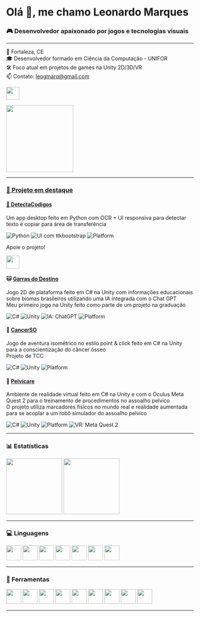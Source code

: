 <h1 align="left">Olá 👋, me chamo Leonardo Marques</h1>

<h3 align="left">🎮 Desenvolvedor apaixonado por jogos e tecnologias visuais</h3>

---

<p align="left">
🌴 Fortaleza, CE <br>
🎓 Desenvolvedor formado em Ciência da Computação - UNIFOR <br>
🛠️ Foco atual em projetos de games na Unity 2D/3D/VR <br>
📫 Contato: <a href="mailto:leogmarq@gmail.com">leogmarq@gmail.com</a>
</p>

<div align="left">
  <a href="https://www.linkedin.com/in/leo-marques-58a8a6255" target="_blank">
    <img src="https://img.shields.io/badge/LinkedIn-0077B5?style=for-the-badge&logo=linkedin&logoColor=white" height="35"/>
</div>

<p align="left">
  <img src="https://66.media.tumblr.com/927365f0bbdd1f3d2f852bac8759f89b/tumblr_mh8a7wx1WG1rfjowdo1_r2_500.gif" height="180" />
</p>

---

### 🚀 Projeto em destaque

#### 🧠 [DetectaCodigos](https://github.com/LeoMarques1206/DetectaCodigos)

Um app desktop feito em Python com OCR + UI responsiva para detectar texto e copiar para área de transferência

![Python](https://img.shields.io/badge/Made%20with-Python-3776AB?logo=python&logoColor=white)
![UI com ttkbootstrap](https://img.shields.io/badge/UI-ttkbootstrap-blueviolet)
![Platform](https://img.shields.io/badge/Platform-Windows-lightgrey)

Apoie o projeto!

</a>
<a href="https://buymeacoffee.com/leomarques" target="_blank">
  <img src="https://img.shields.io/badge/Buy%20Me%20a%20Coffee-FDD231?style=for-the-badge&logo=buy-me-a-coffee&logoColor=black" height="35" />
</a>

#### 🐱 [Garras do Destino](https://github.com/LeoMarques1206/unity-biomas)

Jogo 2D de plataforma feito em C# na Unity com informações educacionais sobre biomas brasileiros utilizando uma IA integrada com o Chat GPT
<br>
Meu primeiro jogo na Unity feito como parte de um projeto na graduação

![C#](https://img.shields.io/badge/Feito%20com-C%23-239120?logo=csharp&logoColor=white)
![Unity](https://img.shields.io/badge/Ferramenta-Unity-000000?logo=unity&logoColor=white)
![IA: ChatGPT](https://img.shields.io/badge/IA-ChatGPT-74aa9c?logo=openai&logoColor=white)
![Platform](https://img.shields.io/badge/Platform-Windows-lightgrey)

#### 🦴 [CancerSO](https://github.com/LeoMarques1206/CancerSO)

Jogo de aventura isométrico no estilo point & click feito em C# na Unity para a conscientização do câncer ósseo
<br>
Projeto de TCC 

![C#](https://img.shields.io/badge/Feito%20com-C%23-239120?logo=csharp&logoColor=white)
![Unity](https://img.shields.io/badge/Ferramenta-Unity-000000?logo=unity&logoColor=white)
![Platform](https://img.shields.io/badge/Platform-Windows-lightgrey)

#### 🥽 [Pelvicare](https://github.com/LeoMarques1206/CNPQ-VR-IC )

Ambiente de realidade virtual feito em C# na Unity e com o Oculus Meta Quest 2 para o treinamento de procedimentos no assoalho pelvico
<br>
O projeto utiliza marcadores físicos no mundo real e realidade aumentada para se acoplar a um robô simulador do assoalho pelvico

![C#](https://img.shields.io/badge/Feito%20com-C%23-239120?logo=csharp&logoColor=white)
![Unity](https://img.shields.io/badge/Ferramenta-Unity-000000?logo=unity&logoColor=white)
![Platform](https://img.shields.io/badge/Platform-Windows-lightgrey)
![VR: Meta Quest 2](https://img.shields.io/badge/VR-Meta%20Quest%202-663399?logo=oculus&logoColor=white)


---

### 📊 Estatísticas

<div align="left">
  <img src="https://streak-stats.demolab.com?user=LeoMarques1206&theme=tokyonight&hide_border=false&border_radius=5" height="150" />
  <img src="https://github-readme-stats.vercel.app/api/top-langs?username=LeoMarques1206&layout=compact&theme=tokyonight&hide_border=false&langs_count=6&card_width=320" height="150" />
</div>

---

### 💻 Linguagens

<div align="left">
  <img src="https://cdn.jsdelivr.net/gh/devicons/devicon/icons/csharp/csharp-original.svg" height="40" />
  <img src="https://cdn.jsdelivr.net/gh/devicons/devicon/icons/python/python-original.svg" height="40" />
  <img src="https://cdn.jsdelivr.net/gh/devicons/devicon/icons/javascript/javascript-original.svg" height="40" />
  <img src="https://cdn.jsdelivr.net/gh/devicons/devicon/icons/typescript/typescript-original.svg" height="40" />
  <img src="https://cdn.jsdelivr.net/gh/devicons/devicon/icons/java/java-original.svg" height="40" />
  <img src="https://cdn.jsdelivr.net/gh/devicons/devicon/icons/kotlin/kotlin-original.svg" height="40" />
  <img src="https://cdn.jsdelivr.net/gh/devicons/devicon/icons/clojure/clojure-original.svg" height="40" />
</div>

---

### 🧰 Ferramentas

<div align="left">
  <img src="https://cdn.jsdelivr.net/gh/devicons/devicon/icons/unity/unity-original.svg" height="40" />
  <img src="https://cdn.jsdelivr.net/gh/devicons/devicon/icons/godot/godot-original.svg" height="40" />
  <img src="https://cdn.jsdelivr.net/gh/simple-icons/simple-icons/icons/nestjs.svg" height="40" />
  <img src="https://cdn.jsdelivr.net/gh/devicons/devicon/icons/docker/docker-original.svg" height="40" />
  <img src="https://cdn.jsdelivr.net/gh/devicons/devicon/icons/html5/html5-original.svg" height="40" />
  <img src="https://cdn.jsdelivr.net/gh/devicons/devicon/icons/css3/css3-original.svg" height="40" />
  <img src="https://cdn.jsdelivr.net/gh/devicons/devicon/icons/mysql/mysql-original.svg" height="40" />
  <img src="https://cdn.jsdelivr.net/gh/devicons/devicon/icons/mongodb/mongodb-original.svg" height="40" />
  <img src="https://cdn.jsdelivr.net/gh/devicons/devicon/icons/blender/blender-original.svg" height="40" />
</div>

---
